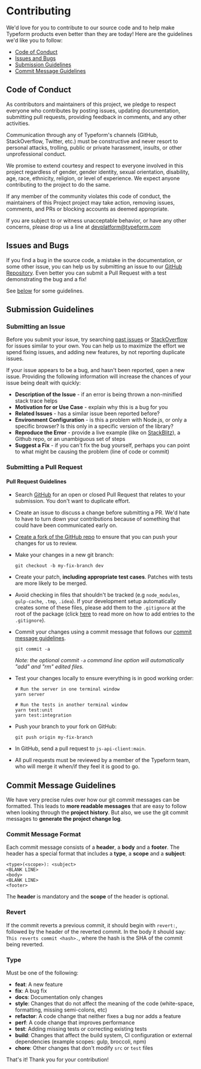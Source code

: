 # Contributing

We'd love for you to contribute to our source code and to help make Typeform products even better than they are today! Here are the guidelines we'd like you to follow:

* [Code of Conduct](#code-of-conduct)
* [Issues and Bugs](#issues-and-bugs)
* [Submission Guidelines](#submission-guidelines)
* [Commit Message Guidelines](#commit-message-guidelines)

## Code of Conduct

As contributors and maintainers of this project, we pledge to respect everyone who contributes by posting issues, updating documentation, submitting pull requests, providing feedback in comments, and any other activities.

Communication through any of Typeform's channels (GitHub, StackOverflow, Twitter, etc.) must be constructive and never resort to personal attacks, trolling, public or private harassment, insults, or other unprofessional conduct.

We promise to extend courtesy and respect to everyone involved in this project regardless of gender, gender identity, sexual orientation, disability, age, race, ethnicity, religion, or level of experience. We expect anyone contributing to the project to do the same.

If any member of the community violates this code of conduct, the maintainers of this Project project may take action, removing issues, comments, and PRs or blocking accounts as deemed appropriate.

If you are subject to or witness unacceptable behavior, or have any other concerns, please drop us a line at devplatform@typeform.com

## Issues and Bugs

If you find a bug in the source code, a mistake in the documentation, or some other issue, you can help us by submitting an issue to our [GitHub Repository][github]. Even better you can submit a Pull Request with a test demonstrating the bug and a fix!

See [below](#submission-guidelines) for some guidelines.

## Submission Guidelines

### Submitting an Issue

Before you submit your issue, try searching [past issues][archive] or [StackOverflow][stackoverflow] for issues similar to your own. You can help us to maximize the effort we spend fixing issues, and adding new features, by not reporting duplicate issues.

If your issue appears to be a bug, and hasn't been reported, open a new issue. Providing the following information will increase the chances of your issue being dealt with quickly:

* **Description of the Issue** - if an error is being thrown a non-minified stack trace helps
* **Motivation for or Use Case** - explain why this is a bug for you
* **Related Issues** - has a similar issue been reported before?
* **Environment Configuration** - is this a problem with Node.js, or only a specific browser? Is this only in a specific version of the library?
* **Reproduce the Error** - provide a live example (like on [StackBlitz](https://stackblitz.com/)), a Github repo, or an unambiguous set of steps
* **Suggest a Fix** - if you can't fix the bug yourself, perhaps you can point to what might be causing the problem (line of code or commit)

### Submitting a Pull Request

#### Pull Request Guidelines

* Search [GitHub][pulls] for an open or closed Pull Request that relates to your submission. You don't want to duplicate effort.
* Create an issue to discuss a change before submitting a PR. We'd hate to have to turn down your contributions because of something that could have been communicated early on.
* [Create a fork of the GitHub repo][fork-repo] to ensure that you can push your changes for us to review.
* Make your changes in a new git branch:

  ```shell
  git checkout -b my-fix-branch dev
  ```

* Create your patch, **including appropriate test cases**. Patches with tests are more likely to be merged.
* Avoid checking in files that shouldn't be tracked (e.g `node_modules`, `gulp-cache`, `.tmp`, `.idea`). If your development setup automatically creates some of these files, please add them to the `.gitignore` at the root of the package (click [here][gitignore] to read more on how to add entries to the `.gitignore`).
* Commit your changes using a commit message that follows our [commit message guidelines](#commit-message-guidelines).

  ```shell
  git commit -a
  ```

  _Note: the optional commit `-a` command line option will automatically "add" and "rm" edited files._

* Test your changes locally to ensure everything is in good working order:

  ```shell
  # Run the server in one terminal window
  yarn server
  ```

  ```shell
  # Run the tests in another terminal window
  yarn test:unit
  yarn test:integration
  ```

* Push your branch to your fork on GitHub:

  ```shell
  git push origin my-fix-branch
  ```

* In GitHub, send a pull request to `js-api-client:main`.
* All pull requests must be reviewed by a member of the Typeform team, who will merge it when/if they feel it is good to go.

## Commit Message Guidelines

We have very precise rules over how our git commit messages can be formatted.  This leads to **more readable messages** that are easy to follow when looking through the **project history**.  But also, we use the git commit messages to **generate the project change log**.

### Commit Message Format

Each commit message consists of a **header**, a **body** and a **footer**.  The header has a special format that includes a **type**, a **scope** and a **subject**:

```text
<type>(<scope>): <subject>
<BLANK LINE>
<body>
<BLANK LINE>
<footer>
```

The **header** is mandatory and the **scope** of the header is optional.

### Revert

If the commit reverts a previous commit, it should begin with `revert:`, followed by the header of the reverted commit. In the body it should say: `This reverts commit <hash>.`, where the hash is the SHA of the commit being reverted.

### Type

Must be one of the following:

* **feat**: A new feature
* **fix**: A bug fix
* **docs**: Documentation only changes
* **style**: Changes that do not affect the meaning of the code (white-space, formatting, missing semi-colons, etc)
* **refactor**: A code change that neither fixes a bug nor adds a feature
* **perf**: A code change that improves performance
* **test**: Adding missing tests or correcting existing tests
* **build**: Changes that affect the build system, CI configuration or external dependencies (example scopes: gulp, broccoli, npm)
* **chore**: Other changes that don't modify `src` or `test` files

That's it! Thank you for your contribution!

[archive]: https://github.com/Typeform/js-api-client/issues?utf8=%E2%9C%93&q=is:issue
[fork-repo]: https://github.com/Typeform/js-api-client/fork
[github]: https://github.com/Typeform/js-api-client
[gitignore]: https://git-scm.com/docs/gitignore
[pulls]: https://github.com/Typeform/js-api-client/pulls
[stackoverflow]: https://stackoverflow.com/questions/tagged/typeform
